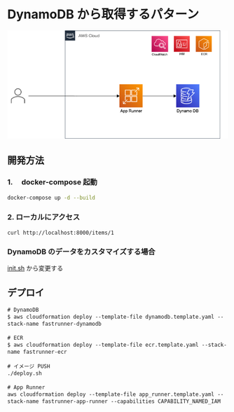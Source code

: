 # DynamoDB から取得するパターン

![](./images/pattern_02.png)

## 開発方法

### 1.　 docker-compose 起動

```sh
docker-compose up -d --build
```

### 2. ローカルにアクセス

```
curl http://localhost:8000/items/1
```

### DynamoDB のデータをカスタマイズする場合

[init.sh](./scripts/init.sh) から変更する

## デプロイ

```
# DynamoDB
$ aws cloudformation deploy --template-file dynamodb.template.yaml --stack-name fastrunner-dynamodb

# ECR
$ aws cloudformation deploy --template-file ecr.template.yaml --stack-name fastrunner-ecr

# イメージ PUSH
./deploy.sh

# App Runner
aws cloudformation deploy --template-file app_runner.template.yaml --stack-name fastrunner-app-runner --capabilities CAPABILITY_NAMED_IAM
```
